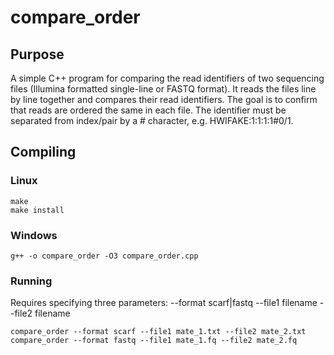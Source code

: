 compare_order
=============

## Purpose
A simple C++ program for comparing the read identifiers of two sequencing files (Illumina formatted single-line or FASTQ format). It reads the files line by line together and compares their read identifiers. The goal is to confirm that reads are ordered the same in each file. The identifier must be separated from index/pair by a # character, e.g. HWIFAKE:1:1:1:1#0/1.

## Compiling

### Linux
    make
	make install

### Windows
    g++ -o compare_order -O3 compare_order.cpp
	
### Running
Requires specifying three parameters:
--format scarf|fastq
--file1 filename
--file2 filename

    compare_order --format scarf --file1 mate_1.txt --file2 mate_2.txt
	compare_order --format fastq --file1 mate_1.fq --file2 mate_2.fq
